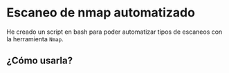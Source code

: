 # Escaneo de nmap automatizado

He creado un script en bash para poder automatizar tipos de escaneos con la herramienta `Nmap`.

¿Cómo usarla?
----------------
